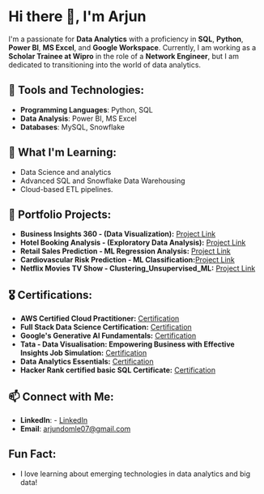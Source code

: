 # Hi there 👋, I'm Arjun

I'm a passionate for **Data Analytics** with a proficiency in **SQL**, **Python**, **Power BI**, **MS Excel**, and **Google Workspace**. Currently, I am working as a **Scholar Trainee at Wipro** in the role of a **Network Engineer**, but I am dedicated to transitioning into the world of data analytics.

## 🔧 Tools and Technologies:
- **Programming Languages**: Python, SQL
- **Data Analysis**: Power BI, MS Excel
- **Databases**: MySQL, Snowflake

## 🌱 What I'm Learning:
- Data Science and analytics
- Advanced SQL and Snowflake Data Warehousing
- Cloud-based ETL pipelines.

## 💼 Portfolio Projects:
- **Business Insights 360 - (Data Visualization):** [Project Link](https://mavenanalytics.io/project/20476![image])
- **Hotel Booking Analysis - (Exploratory Data Analysis):** [Project Link](https://github.com/arjundomle07/Hotel-Booking-Analysis--EDA/blob/main/Hotel_Booking_Analysis_EDA_Submission.ipynb)
- **Retail Sales Prediction - ML Regression Analysis:** [Project Link](https://github.com/arjundomle07/Retail-Sales-Prediction--Regression-Project/blob/main/Retail_Sales_Prediction_Regression_Project.ipynb)
- **Cardiovascular Risk Prediction - ML Classification:**[Project Link](https://github.com/arjundomle07/Cardiovascular-Risk-Prediction--Classification)
- **Netflix Movies TV Show - Clustering_Unsupervised_ML:** [Project Link](https://github.com/arjundomle07/Netflix-movie-and-TV-show-Clustering-Unsupervised/blob/main/Netflix_movie_and_TV_show_Clustering_Unsupervised_ML.ipynb)

## :medal_military: Certifications:
- **AWS Certified Cloud Practitioner:** [Certification](https://www.credly.com/badges/368b1937-0909-40df-a8eb-b23d290cbecf)
- **Full Stack Data Science Certification:** [Certification](https://verified.sertifier.com/en/verify/33434859186256/)
- **Google's Generative AI Fundamentals:** [Certification](https://partner.cloudskillsboost.google/public_profiles/31cc682c-66c9-4080-9249-28ddd27cea02/badges/4869017![image])
- **Tata - Data Visualisation: Empowering Business with Effective Insights Job Simulation:** [Certification](https://forage-uploads-prod.s3.amazonaws.com/completion-certificates/Tata/MyXvBcppsW2FkNYCX_Tata_uv6P3wPS6LfKbaB67_1695921692227_completion_certificate.pdf)
- **Data Analytics Essentials:** [Certification](https://www.credly.com/badges/a406e821-fa66-4fb8-9df1-57311442aa1f/linked_in_profile)
- **Hacker Rank certified basic SQL Certificate:** [Certification](https://www.hackerrank.com/certificates/9c8f8a165116)

## 📫 Connect with Me:
- **LinkedIn**: - [LinkedIn](https://www.linkedin.com/in/arjun-domle/![image])
- **Email**: arjundomle07@gmail.com
  
## Fun Fact: 
- I love learning about emerging technologies in data analytics and big data!

